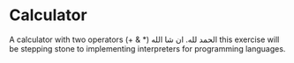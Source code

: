 # Calculator
A calculator with two operators (+ & *) الحمد لله. 
ان شا الله this exercise will be stepping stone to implementing interpreters for programming languages.
